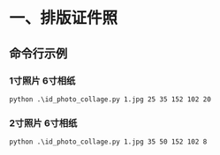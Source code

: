 # 一、排版证件照
## 命令行示例
### 1寸照片 6寸相纸
`python .\id_photo_collage.py 1.jpg 25 35 152 102 20`

### 2寸照片 6寸相纸
`python .\id_photo_collage.py 1.jpg 35 50 152 102 8`